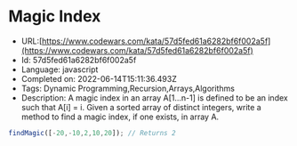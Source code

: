 # Magic Index

 - URL:[https://www.codewars.com/kata/57d5fed61a6282bf6f002a5f](https://www.codewars.com/kata/57d5fed61a6282bf6f002a5f)
 - Id: 57d5fed61a6282bf6f002a5f
 - Language: javascript
 - Completed on: 2022-06-14T15:11:36.493Z
 - Tags: Dynamic Programming,Recursion,Arrays,Algorithms
 - Description:
A magic index in an array A[1...n-1] is defined to be an index such that A[i] = i.  Given a sorted array of distinct integers, write a method to find a magic index, if one exists, in array A.

```javascript
findMagic([-20,-10,2,10,20]); // Returns 2
```
